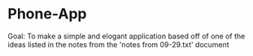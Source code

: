 Phone-App
=========

Goal: To make a simple and elogant application based off of one of the ideas listed in the notes from the 'notes from 09-29.txt' document

